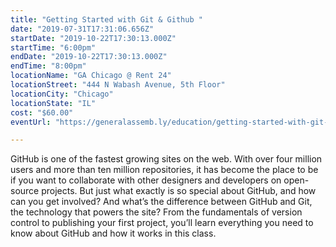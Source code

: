 ```yaml
---
title: "Getting Started with Git & Github "
date: "2019-07-31T17:31:06.656Z"
startDate: "2019-10-22T17:30:13.000Z"
startTime: "6:00pm"
endDate: "2019-10-22T17:30:13.000Z"
endTime: "8:00pm"
locationName: "GA Chicago @ Rent 24"
locationStreet: "444 N Wabash Avenue, 5th Floor"
locationCity: "Chicago"
locationState: "IL"
cost: "$60.00"
eventUrl: "https://generalassemb.ly/education/getting-started-with-git-and-github/chicago/78469"

---
```


GitHub is one of the fastest growing sites on the web. With over four million users and more than ten million repositories, it has become the place to be if you want to collaborate with other designers and developers on open-source projects. But just what exactly is so special about GitHub, and how can you get involved? And what’s the difference between GitHub and Git, the technology that powers the site? From the fundamentals of version control to publishing your first project, you’ll learn everything you need to know about GitHub and how it works in this class.



